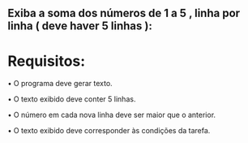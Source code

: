 ## Exiba a soma dos números de 1 a 5 , linha por linha ( deve haver 5 linhas ):

# Requisitos:
•   O programa deve gerar texto.

•   O texto exibido deve conter 5 linhas.

•   O número em cada nova linha deve ser maior que o anterior.

•   O texto exibido deve corresponder às condições da tarefa.